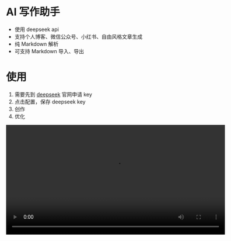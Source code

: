 # AI 写作助手

- 使用 deepseek api
- 支持个人博客、微信公众号、小红书、自由风格文章生成
- 纯 Markdown 解析
- 可支持 Markdown 导入、导出

# 使用
1. 需要先到 [deepseek](https://platform.deepseek.com/) 官网申请 key
2. 点击配置，保存 deepseek key
3. 创作
4. 优化

<video controls width="600">
  <source src="asset/demo.mp4" type="video/mp4">
  Your browser does not support the video tag.
</video>